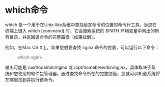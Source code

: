 # which命令

which 是一个用于在Unix-like系统中查找给定命令的位置的命令行工具。当您在终端上键入 which [command] 时，它会搜索系统的 $PATH 环境变量中列出的所有目录，并返回该命令的完整路径（如果找到）。

例如，在Mac OS X上，如果您想要查找 nginx 命令的位置，可以运行以下命令：

> which nginx

输出可能是 /usr/local/bin/nginx 或 /opt/homebrew/bin/nginx，具体取决于系统和您使用的软件包管理器。通过查找命令所在的完整路径，您就可以知道系统将在哪里找到并执行该命令。
